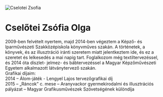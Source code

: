 ![Cselotei Zsofia](images/cszs.jpg)

# Cselőtei Zsófia Olga

2009-ben felvételt nyertem, majd 2014-ben végeztem a Képző- és Iparművészeti Szakközépiskola könyvműves szakán. 
A történetek, a könyvek, és az illusztráció iránti szeretem miatt jelentkeztem ide, és ez a szeretet és lelkesedés a mai napig tart. 
Foglalkozom még textiltervezéssel, és 2014 óta díszlet- jelmez- és bábtervezéssel a Magyar Képzőművészeti Egyetem alkalmazott látványtervező szakán.  
Grafikai díjaim:  
2014 – Álom-játék - Lengyel Lajos tervezőgrafikai díj  
2015 – „Ráncok” c. mese – Aranyvackor gyermekirodalmi és illusztrációs pályázat – Magyar Grafikusművészek Szövetségének különdíja  